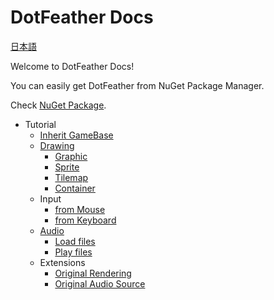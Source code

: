 # DotFeather Docs

[日本語](ja/index.md)

Welcome to DotFeather Docs!

You can easily get DotFeather from NuGet Package Manager.

Check [NuGet Package](https://www.nuget.org/packages/DotFeather/).

- Tutorial
    - [Inherit GameBase](gamebase.md)
    - [Drawing](drawing.md)
        - [Graphic](drawing/Graphic.md)
        - [Sprite](drawing/sprite.md)
        - [Tilemap](drawing/tilemap.md)
        - [Container](drawing/container.md)
    - Input
        - [from Mouse](input/mouse.md)
        - [from Keyboard](input/keyboard.md)
    - [Audio](audio.md)
        - [Load files](audio/load.md)
        - [Play files](audio/play.md)
    - Extensions
        - [Original Rendering](plugin/render.md)
        - [Original Audio Source](plugin/audiosource.md)
<!--
	 - Official Plugins (TBD)
        - DotFeather.UI
        - DotFeather.Router
        - DotFeather.Management
        - DotFeather.Management.Router
        - DotFeather.UI.Mvvm
-->

